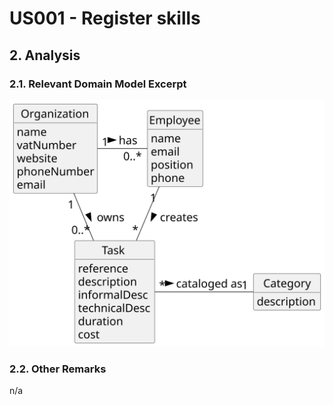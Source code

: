 # US001 - Register skills 

## 2. Analysis

### 2.1. Relevant Domain Model Excerpt 

![Domain Model](svg/us006-domain-model.svg)

### 2.2. Other Remarks

n/a